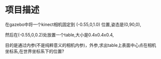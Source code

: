 # 项目描述
在gazebo中将一个kinect相机固定到 (-0.55,0,1.0) 位置,姿态是(0,90,0),

然后在(-0.55,0,0.2)处放置一个table,大小是0.4x0.4x0.4,

目的是通过内参(不是纯粹意义的相机内参)，外参,求出table上表面中心点在相机坐标系,在世界坐标系下的位置?
